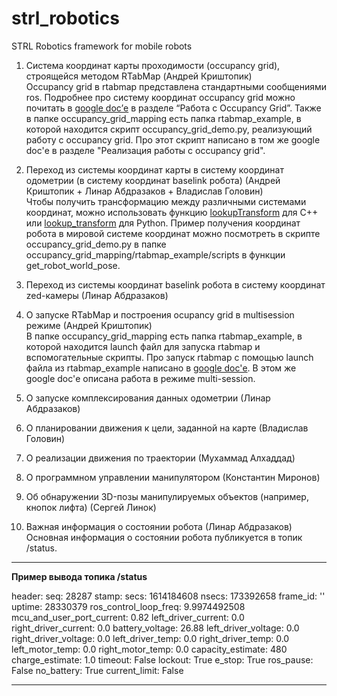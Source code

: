 # strl_robotics
STRL Robotics framework for mobile robots


1. Система координат карты проходимости (occupancy grid), строящейся методом RTabMap (Андрей Криштопик)<br/>
Occupancy grid в rtabmap представлена стандартными сообщениями ros. Подробнее про систему координат occupancy grid можно почитать в [google doc’е](https://docs.google.com/document/d/1c-a6FynTeuAUqqo1ZnpUuR1_c4Y5wkpEJcfqtCDtESY/edit?usp=sharing) в разделе “Работа с Occupancy Grid”. Также в папке occupancy\_grid\_mapping есть папка rtabmap\_example, в которой находится скрипт occupancy\_grid\_demo.py, реализующий работу с occupancy grid. Про этот скрипт написано в том же google doc'е в разделе "Реализация работы с occupancy grid".

2. Переход из системы координат карты в систему координат одометрии (в систему координат baselink робота) (Андрей Криштопик + Линар Абдразаков + Владислав Головин)<br/>
Чтобы получить трансформацию между различными системами координат, можно использовать функцию [lookupTransform](http://wiki.ros.org/tf2/Tutorials/Writing%20a%20tf2%20listener%20%28C%2B%2B%29) для C++ или [lookup_transform](http://wiki.ros.org/tf2/Tutorials/Writing%20a%20tf2%20listener%20%28Python%29) для Python. Пример получения координат робота в мировой системе координат можно посмотреть в скрипте occupancy\_grid\_demo.py в папке occupancy\_grid\_mapping/rtabmap\_example/scripts в функции get\_robot\_world\_pose.

3. Переход из системы координат baselink робота в систему координат zed-камеры (Линар Абдразаков)

4. О запуске RTabMap и построения ocupancy grid в multisession режиме (Андрей Криштопик)<br/>
В папке occupancy\_grid\_mapping есть папка rtabmap\_example, в которой находится launch файл для запуска rtabmap и вспомогательные скрипты. Про запуск rtabmap с помощью launch файла из rtabmap\_example написано в [google doc'е](https://docs.google.com/document/d/1CMNFhYlmfJb-XJJDk92J0y-mMTqQdyz_rtd2w-TJOmI/edit?usp=sharing). В этом же google doc'е описана работа в режиме multi-session.

5. О запуске комплексирования данных одометрии (Линар Абдразаков)

6. О планировании движения к цели, заданной на карте (Владислав Головин)

7. О реализации движения по траектории (Мухаммад Алхаддад)

8. О программном управлении манипулятором (Константин Миронов)

9. Об обнаружении 3D-позы манипулируемых объектов (например, кнопок лифта) (Сергей Линок)

10. Важная информация о состоянии робота (Линар Абдразаков)<br/>
Основная информация о состоянии робота публикуется в топик /status. 
---
**Пример вывода топика /status**

header:
  seq: 28287
  stamp:
    secs: 1614184608
    nsecs: 173392658
  frame_id: ''
uptime: 28330379
ros_control_loop_freq: 9.9974492508
mcu_and_user_port_current: 0.82
left_driver_current: 0.0
right_driver_current: 0.0
battery_voltage: 26.88
left_driver_voltage: 0.0
right_driver_voltage: 0.0
left_driver_temp: 0.0
right_driver_temp: 0.0
left_motor_temp: 0.0
right_motor_temp: 0.0
capacity_estimate: 480
charge_estimate: 1.0
timeout: False
lockout: True
e_stop: True
ros_pause: False
no_battery: True
current_limit: False

---

